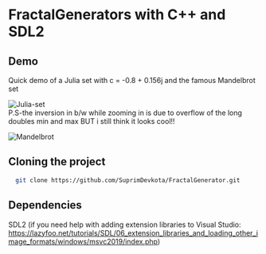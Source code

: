 
# FractalGenerators with C++ and SDL2


## Demo
Quick demo of a Julia set with c = -0.8 + 0.156j and the famous Mandelbrot set

![Julia-set](https://github.com/SuprimDevkota/FractalGenerator/blob/master/gifs/Fractal%20generator.gif)<br>
P.S-the inversion in b/w while zooming in is due to overflow of the long doubles min and max BUT i still think it looks cool!!<br>

![Mandelbrot](https://github.com/SuprimDevkota/FractalGenerator/blob/master/gifs/mandelbrot.gif)

## Cloning the project

```bash
  git clone https://github.com/SuprimDevkota/FractalGenerator.git
```





## Dependencies
SDL2 (if you need help with adding extension libraries to Visual Studio: https://lazyfoo.net/tutorials/SDL/06_extension_libraries_and_loading_other_image_formats/windows/msvc2019/index.php)


